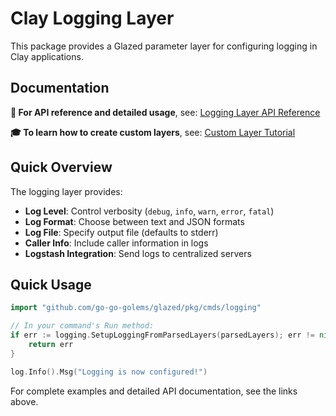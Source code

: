 # Clay Logging Layer

This package provides a Glazed parameter layer for configuring logging in Clay applications.

## Documentation

**📖 For API reference and detailed usage**, see: [Logging Layer API Reference](../../doc/reference/logging-layer.md)

**🎓 To learn how to create custom layers**, see: [Custom Layer Tutorial](../../doc/tutorials/custom-layer.md)

## Quick Overview

The logging layer provides:
- **Log Level**: Control verbosity (`debug`, `info`, `warn`, `error`, `fatal`)
- **Log Format**: Choose between text and JSON formats  
- **Log File**: Specify output file (defaults to stderr)
- **Caller Info**: Include caller information in logs
- **Logstash Integration**: Send logs to centralized servers

## Quick Usage

```go
import "github.com/go-go-golems/glazed/pkg/cmds/logging"

// In your command's Run method:
if err := logging.SetupLoggingFromParsedLayers(parsedLayers); err != nil {
    return err
}

log.Info().Msg("Logging is now configured!")
```

For complete examples and detailed API documentation, see the links above. 